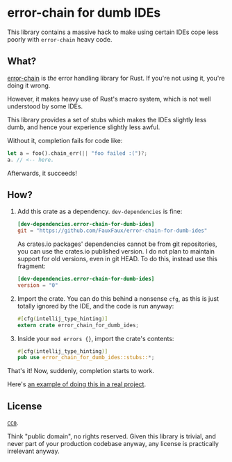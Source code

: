 # error-chain for dumb IDEs

This library contains a massive hack to make using certain IDEs cope less poorly
with `error-chain` heavy code.

## What?

[error-chain](https://crates.io/crates/error_chain) is *the* error handling
library for Rust. If you're not using it, you're doing it wrong.

However, it makes heavy use of Rust's macro system, which is not well understood
by some IDEs.

This library provides a set of stubs which makes the IDEs slightly less dumb,
and hence your experience slightly less awful.

Without it, completion fails for code like:
```rust
let a = foo().chain_err(|| "foo failed :(")?;
a. // <-- here.
```

Afterwards, it succeeds!

## How?

 1. Add this crate as a dependency. `dev-dependencies` is fine:
    ```toml
    [dev-dependencies.error-chain-for-dumb-ides]
    git = "https://github.com/FauxFaux/error-chain-for-dumb-ides"
    ```

    As crates.io packages' dependencies cannot be from git repositories, you
    can use the crates.io published version. I do not plan to maintain support
    for old versions, even in git HEAD. To do this, instead use this fragment:
    ```toml
    [dev-dependencies.error-chain-for-dumb-ides]
    version = "0"
    ```

 2. Import the crate. You can do this behind a nonsense `cfg`, as this is just
    totally ignored by the IDE, and the code is run anyway:
    ```rust
    #[cfg(intellij_type_hinting)]
    extern crate error_chain_for_dumb_ides;
    ```

 3. Inside your `mod errors {}`, import the crate's contents:
    ```rust
    #[cfg(intellij_type_hinting)]
    pub use error_chain_for_dumb_ides::stubs::*;
    ```

That's it! Now, suddenly, completion starts to work.

Here's [an example of doing this in a real project](https://github.com/FauxFaux/fapt/commit/be72bca76643d89ed6049f62bb7bdcf5f03f2e5a).

## License

[`CC0`](https://creativecommons.org/share-your-work/public-domain/cc0/).

Think "public domain", no rights reserved. Given this library is trivial,
and never part of your production codebase anyway, any license is
practically irrelevant anyway.
